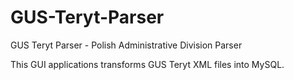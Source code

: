 GUS-Teryt-Parser
================

GUS Teryt Parser - Polish Administrative Division Parser

This GUI applications transforms GUS Teryt XML files into MySQL. 
